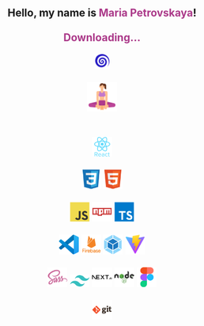 <h2 align="center">
Hello, my name is <span style="color:#AB3989">Maria Petrovskaya</span>!<br><br>
<span style="color:#AB3989">Downloading...</span>
</p>
<p align="center">
<img width="30px" src="./assets/gif/spiral.gif" alt="download"
</p>
<p align="center">
<img width="60px" src="./assets/icons/yoga_jngcmexlodvg.svg"
</p>
<br>
<br>
<p align="center">
<img width="40px" src="./assets/icons/react.svg"
</p>
<p align="center">
  <img width="40px" src="./assets/icons/css3-original.svg"> <img width="40px" src="./assets/icons/html5-original.svg">
</p>
<p align="center">
 <img width="40px" src="./assets/icons/javascript-original.svg"> <img width="40px" src="./assets/icons/npm.svg"> <img width="40px" src="./assets/icons/typescript-original.svg">
</p>
<p align="center">
 <img width="40px" src="./assets/icons/vscode-original.svg">  <img width="40px" src="./assets/icons/firebase.svg"> <img width="40px" src="./assets/icons/webpack-original.svg"> <img width="40px" src="./assets/icons/vite.svg">
</p>
<p align="center">
<img width="40px" src="./assets/icons/sass-original.svg"> <img width="40px" src="./assets/icons/tailwind.svg">
 <img width="40px" src="./assets/icons/nextjs-original-wordmark.svg"> <img width="40px" src="./assets/icons/nodejs-original-wordmark.svg">
 <img width="40px" src="./assets/icons/figma-original.svg">
</p>
<p align="center">
<img width="40px" src="./assets/icons/git-original-wordmark.svg"
</p>
